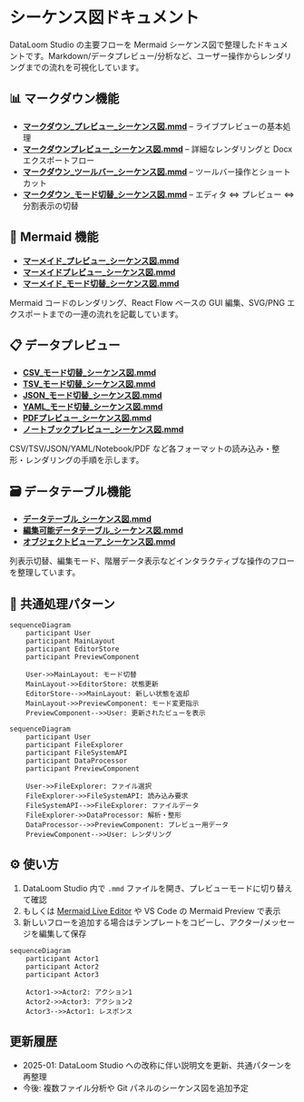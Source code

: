 # シーケンス図ドキュメント

DataLoom Studio の主要フローを Mermaid シーケンス図で整理したドキュメントです。Markdown/データプレビュー/分析など、ユーザー操作からレンダリングまでの流れを可視化しています。

## 📊 マークダウン機能
- [**マークダウン_プレビュー_シーケンス図.mmd**](./マークダウン_プレビュー_シーケンス図.mmd) – ライブプレビューの基本処理
- [**マークダウンプレビュー_シーケンス図.mmd**](./マークダウンプレビュー_シーケンス図.mmd) – 詳細なレンダリングと Docx エクスポートフロー
- [**マークダウン_ツールバー_シーケンス図.mmd**](./マークダウン_ツールバー_シーケンス図.mmd) – ツールバー操作とショートカット
- [**マークダウン_モード切替_シーケンス図.mmd**](./マークダウン_モード切替_シーケンス図.mmd) – エディタ ⇔ プレビュー ⇔ 分割表示の切替

## 🎨 Mermaid 機能
- [**マーメイド_プレビュー_シーケンス図.mmd**](./マーメイド_プレビュー_シーケンス図.mmd)
- [**マーメイドプレビュー_シーケンス図.mmd**](./マーメイドプレビュー_シーケンス図.mmd)
- [**マーメイド_モード切替_シーケンス図.mmd**](./マーメイド_モード切替_シーケンス図.mmd)

Mermaid コードのレンダリング、React Flow ベースの GUI 編集、SVG/PNG エクスポートまでの一連の流れを記載しています。

## 📋 データプレビュー
- [**CSV_モード切替_シーケンス図.mmd**](./CSV_モード切替_シーケンス図.mmd)
- [**TSV_モード切替_シーケンス図.mmd**](./TSV_モード切替_シーケンス図.mmd)
- [**JSON_モード切替_シーケンス図.mmd**](./JSON_モード切替_シーケンス図.mmd)
- [**YAML_モード切替_シーケンス図.mmd**](./YAML_モード切替_シーケンス図.mmd)
- [**PDFプレビュー_シーケンス図.mmd**](./PDFプレビュー_シーケンス図.mmd)
- [**ノートブックプレビュー_シーケンス図.mmd**](./ノートブックプレビュー_シーケンス図.mmd)

CSV/TSV/JSON/YAML/Notebook/PDF など各フォーマットの読み込み・整形・レンダリングの手順を示します。

## 🗃️ データテーブル機能
- [**データテーブル_シーケンス図.mmd**](./データテーブル_シーケンス図.mmd)
- [**編集可能データテーブル_シーケンス図.mmd**](./編集可能データテーブル_シーケンス図.mmd)
- [**オブジェクトビューア_シーケンス図.mmd**](./オブジェクトビューア_シーケンス図.mmd)

列表示切替、編集モード、階層データ表示などインタラクティブな操作のフローを整理しています。

## 🔄 共通処理パターン
```mermaid
sequenceDiagram
    participant User
    participant MainLayout
    participant EditorStore
    participant PreviewComponent

    User->>MainLayout: モード切替
    MainLayout->>EditorStore: 状態更新
    EditorStore-->>MainLayout: 新しい状態を返却
    MainLayout->>PreviewComponent: モード変更指示
    PreviewComponent-->>User: 更新されたビューを表示
```

```mermaid
sequenceDiagram
    participant User
    participant FileExplorer
    participant FileSystemAPI
    participant DataProcessor
    participant PreviewComponent

    User->>FileExplorer: ファイル選択
    FileExplorer->>FileSystemAPI: 読み込み要求
    FileSystemAPI-->>FileExplorer: ファイルデータ
    FileExplorer->>DataProcessor: 解析・整形
    DataProcessor-->>PreviewComponent: プレビュー用データ
    PreviewComponent-->>User: レンダリング
```

## ⚙️ 使い方
1. DataLoom Studio 内で `.mmd` ファイルを開き、プレビューモードに切り替えて確認
2. もしくは [Mermaid Live Editor](https://mermaid.live) や VS Code の Mermaid Preview で表示
3. 新しいフローを追加する場合はテンプレートをコピーし、アクター/メッセージを編集して保存

```mermaid
sequenceDiagram
    participant Actor1
    participant Actor2
    participant Actor3

    Actor1->>Actor2: アクション1
    Actor2->>Actor3: アクション2
    Actor3-->>Actor1: レスポンス
```

## 更新履歴
- 2025-01: DataLoom Studio への改称に伴い説明文を更新、共通パターンを再整理
- 今後: 複数ファイル分析や Git パネルのシーケンス図を追加予定
